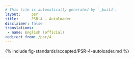 ```yaml
---
# This file is automatically generated by `_build`.
layout:     psr
title:      PSR-4 — Autoloader
disclaimer: false
translations:
 - name: English (official)
redirect_from: /psr/4
---
```

{% include fig-standards/accepted/PSR-4-autoloader.md %}
